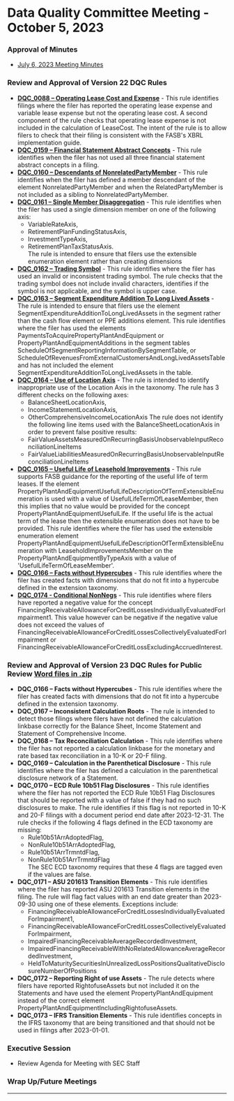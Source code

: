 # Data Quality Committee Meeting - October 5, 2023

### Approval of Minutes
  + [July 6, 2023 Meeting Minutes](https://github.com/DataQualityCommittee/documentation/raw/master/meetings/oct_2023/DRAFTDQCMeetingNotes230706.docx)

### Review and Approval of Version 22 DQC Rules 

- **[DQC_0088 – Operating Lease Cost and Expense](https://github.com/dataqualitycommittee/dqc_us_rules/tree/v22/docs/DQC_US_0088/DQC_0088.md)** - This rule identifies filings where the filer has reported the operating lease expense and variable lease expense but not the operating lease cost. A second component of the rule checks that operating lease expense is not included in the calculation of LeaseCost. The intent of the rule is to allow filers to check that their filing is consistent with the FASB's XBRL implementation guide.
- **[DQC_0159 – Financial Statement Abstract Concepts](https://github.com/dataqualitycommittee/dqc_us_rules/tree/v22/docs/DQC_US_0159/DQC_0159.md)** - This rule identifies when the filer has not used all three financial statement abstract concepts in a filing.
- **[DQC_0160 – Descendants of NonrelatedPartyMember](https://github.com/dataqualitycommittee/dqc_us_rules/tree/v22/docs/DQC_US_0160/DQC_0160.md)** - This rule identifies when the filer has defined a member descendant of the element NonrelatedPartyMember and when the RelatedPartyMember is not included as a sibling to NonrelatedPartyMember.
- **[DQC_0161 – Single Member Disaggregation](https://github.com/dataqualitycommittee/dqc_us_rules/tree/v22/docs/DQC_US_0161/DQC_0161.md)** - This rule identifies when the filer has used a single dimension member on one of the following axis:  
  - VariableRateAxis, 
  - RetirementPlanFundingStatusAxis, 
  - InvestmentTypeAxis, 
  - RetirementPlanTaxStatusAxis.  
The rule is intended to ensure that filers use the extensible enumeration element rather than creating dimensions
- **[DQC_0162 – Trading Symbol](https://github.com/dataqualitycommittee/dqc_us_rules/tree/v22/docs/DQC_US_0162/DQC_0162.md)** - This rule identifies where the filer has used an invalid or inconsistent trading symbol.  The rule checks that the trading symbol does not include invalid characters, identifies if the symbol is not applicable, and the symbol is upper case.
- **[DQC_0163 – Segment Expenditure Addition To Long Lived Assets](https://github.com/dataqualitycommittee/dqc_us_rules/tree/v22/docs/DQC_US_0163/DQC_0163.md)** - The rule is intended to ensure that filers use the element SegmentExpenditureAdditionToLongLivedAssets in the segment rather than the cash flow element or PPE additions element.  This rule identifies where the filer has used the elements PaymentsToAcquirePropertyPlantAndEquipment or PropertyPlantAndEquipmentAdditions in the segment tables ScheduleOfSegmentReportingInformationBySegmentTable, or ScheduleOfRevenuesFromExternalCustomersAndLongLivedAssetsTable and has not included the element SegmentExpenditureAdditionToLongLivedAssets in the table.
- **[DQC_0164 – Use of Location Axis](https://github.com/dataqualitycommittee/dqc_us_rules/tree/v22/docs/DQC_US_0164/DQC_0164.md)** - The rule is intended to identify inappropriate use of the Location Axis in the taxonomy. The rule has 3 different checks on the following axes: 
  - BalanceSheetLocationAxis, 
  - IncomeStatementLocationAxis, 
  - OtherComprehensiveIncomeLocationAxis
The rule does not identify the following line items used with the BalanceSheetLocationAxis in order to prevent false positive results:
  - FairValueAssetsMeasuredOnRecurringBasisUnobservableInputReconciliationLineItems 
  - FairValueLiabilitiesMeasuredOnRecurringBasisUnobservableInputReconciliationLineItems
- **[DQC_0165 – Useful Life of Leasehold Improvements](https://github.com/dataqualitycommittee/dqc_us_rules/tree/v22/docs/DQC_US_0165/DQC_0165.md)** - This rule supports FASB guidance for the reporting of the useful life of term leases. If the element PropertyPlantAndEquipmentUsefulLifeDescriptionOfTermExtensibleEnumeration is used with a value of UsefulLifeTermOfLeaseMember, then this implies that no value would be provided for the concept PropertyPlantAndEquipmentUsefulLife. If the useful life is the actual term of the lease then the extensible enumeration does not have to be provided. This rule identifies where the filer has used the extensible enumeration element PropertyPlantAndEquipmentUsefulLifeDescriptionOfTermExtensibleEnumeration with LeaseholdImprovementsMember on the PropertyPlantAndEquipmentByTypeAxis with a value of 'UsefulLifeTermOfLeaseMember'.
- **[DQC_0166 – Facts without Hypercubes](https://github.com/dataqualitycommittee/dqc_us_rules/tree/v22/docs/DQC_US_0166/DQC_0166.md)** - This rule identifies where the filer has created facts with dimensions that do not fit into a hypercube defined in the extension taxonomy. 
- **[DQC_0174 - Conditional NonNegs](https://github.com/dataqualitycommittee/dqc_us_rules/tree/v22/docs/DQC_US_0174/DQC_0174.md)** - This rule identifies where filers have reported a negative value for the concept FinancingReceivableAllowanceForCreditLossesIndividuallyEvaluatedForImpairment1. This value however can be negative if the negative value does not exceed the values of FinancingReceivableAllowanceForCreditLossesCollectivelyEvaluatedForImpairment or FinancingReceivableAllowanceForCreditLossExcludingAccruedInterest.

### Review and Approval of Version 23 DQC Rules for Public Review [Word files in .zip](https://github.com/DataQualityCommittee/documentation/raw/master/meetings/oct_2023/v23RuleForms.zip) 
- **DQC_0166 – Facts without Hypercubes** - This rule identifies where the filer has created facts with dimensions that do not fit into a hypercube defined in the extension taxonomy.
- **DQC_0167 – Inconsistent Calculation Roots** - The rule is intended to detect those filings where filers have not defined the calculation linkbase correctly for the Balance Sheet, Income Statement and Statement of Comprehensive Income.
- **DQC_0168 – Tax Reconciliation Calculation** - This rule identifies where the filer has not reported a calculation linkbase for the monetary and rate based tax reconciliation in a 10-K or 20-F filing.
- **DQC_0169 – Calculation in the Parenthetical Disclosure** - This rule identifies where the filer has defined a calculation in the parenthetical disclosure network of a Statement.
- **DQC_0170 – ECD Rule 10b51 Flag Disclosures** - This rule identifies where the filer has not reported the ECD Rule 10b51 Flag Disclosures that should be reported with a value of false if they had no such disclosures to make. The rule identifies if this flag is not reported in 10-K and 20-F filings with a document period end date after 2023-12-31. The rule checks if the following 4 flags defined in the ECD taxonomy are missing:
  - Rule10b51ArrAdoptedFlag,
  - NonRule10b51ArrAdoptedFlag,
  - Rule10b51ArrTrmntdFlag,
  - NonRule10b51ArrTrmntdFlag  
The SEC ECD taxonomy requires that these 4 flags are tagged even if the values are false.
- **DQC_0171 – ASU 201613 Transition Elements** - This rule identifies where the filer has reported ASU 201613 Transition elements in the filing. The rule will flag fact values with an end date greater than 2023-09-30 using one of these elements.  Exceptions include:
  - FinancingReceivableAllowanceForCreditLossesIndividuallyEvaluatedForImpairment1,
  - FinancingReceivableAllowanceForCreditLossesCollectivelyEvaluatedForImpairment, 
  - ImpairedFinancingReceivableAverageRecordedInvestment,
  - ImpairedFinancingReceivableWithNoRelatedAllowanceAverageRecordedInvestment,
  - HeldToMaturitySecuritiesInUnrealizedLossPositionsQualitativeDisclosureNumberOfPositions
- **DQC_0172 – Reporting Right of use Assets** - The rule detects where filers have reported RightofuseAssets but not included it on the Statements and have used the element PropertyPlantAndEquipment instead of the correct element PropertyPlantAndEquipmentIncludingRightofuseAssets.
- **DQC_0173 – IFRS Transition Elements** - This rule identifies concepts in the IFRS taxonomy that are being transitioned and that should not be used in filings after 2023-01-01.
### Executive Session
  - Review Agenda for Meeting with SEC Staff
### Wrap Up/Future Meetings
______________________
